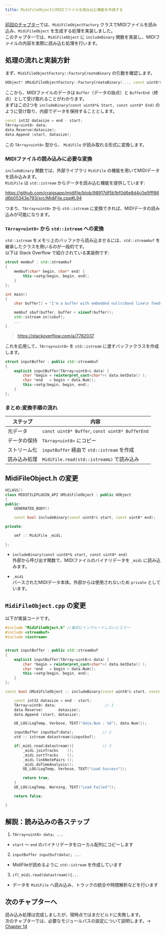 ```yaml
---
title: MidiFileObjectにMIDIファイルを読み込む機能を作成する
---
```


[前回のチャプター](./12)では、`MidiFileObjectFactory` クラスでMIDIファイルを読み込み、`MidiFileObject` を生成する処理を実装しました。  
このチャプターでは、`MidiFileObject` に `includeBinary` 関数を実装し、MIDIファイルの内容を実際に読み込む処理を行います。

## 処理の流れと実装方針

まず、`MidiFileObjectFactory::FactoryCreateBinary` の引数を確認します。

```cpp
UObject* UMidiFileObjectFactory::FactoryCreateBinary(..., const uint8*& Buffer, const uint8* BufferEnd, ...)
```

ここから、MIDIファイルのデータは `Buffer`（データの始点）と `BufferEnd`（終点）として受け取れることがわかります。  
まずはこの2つを `includeBinary(const uint8*& Start, const uint8* End)` のように受け取り、内部でデータを保持することとします。

```cpp
const int32 datasize = end - start;
TArray<uint8> data;
data.Reserve(datasize);
data.Append (start, datasize);
```

この `TArray<uint8>` 型から、 `MidiFile` が読み取れる形式に変換します。

### MIDIファイルの読み込みに必要な変換

`includeBinary` 関数では、外部ライブラリ `MidiFile` の機能を用いてMIDIデータを読み込みます。  
`MidiFile` は `std::istream` からデータを読み込む機能を提供しています:

https://github.com/craigsapp/midifile/blob/98917df5b1bf0d6e8d4c0e5fff86d6b05343e793/src/MidiFile.cpp#L94

つまり、`TArray<uint8>` から `std::istream` に変換できれば、MIDIデータの読み込みが可能になります。

### `TArray<uint8>` から `std::istream` への変換

`std::istream` をメモリ上のバッファから読み込ませるには、`std::streambuf` を継承したクラスを用いるのが一般的です。  
以下は Stack Overflow で紹介されている実装例です:


```cpp
struct membuf : std::streambuf
{
    membuf(char* begin, char* end) {
        this->setg(begin, begin, end);
    }
};

int main()
{
    char buffer[] = "I'm a buffer with embedded nulls\0and line\n feeds";

    membuf sbuf(buffer, buffer + sizeof(buffer));
    std::istream in(&sbuf);
    ...
}
```

> https://stackoverflow.com/a/7782037

これを応用して、`TArray<uint8>` を `std::istream` に渡すバッファクラスを作成します。

```cpp
struct inputBuffer : public std::streambuf
{
    explicit inputBuffer(TArray<uint8>& data) {
		char *begin = reinterpret_cast<char*>( data.GetData() );
		char *end   = begin + data.Num();
        this->setg(begin, begin, end);
    }
};
```


### まとめ:変換手順の流れ

| ステップ       | 内容                                                |
|----------------|-----------------------------------------------------|
| 元データ       | `const uint8* Buffer`, `const uint8* BufferEnd`     |
| データの保持   | `TArray<uint8>` にコピー                            |
| ストリーム化   | `inputBuffer` 経由で `std::istream` を作成          |
| 読み込み処理   | `MidiFile.read(std::istream&)` で読み込み           |

## MidiFileObject.h の変更

```cpp
UCLASS()
class MIDIFILEPLUGIN_API UMidiFileObject : public UObject
{
public:
	GENERATED_BODY()

	const bool includeBinary(const uint8*& start, const uint8* end);

private:

	smf :: MidiFile _midi;
	
};
```

- `includeBinary(const uint8*& start, const uint8* end)`  
  外部から呼び出す関数で、MIDIファイルのバイナリデータを `_midi` に読み込みます。

- `_midi`  
  パースされたMIDIデータ本体。外部からは使用されないため `private` としています。


## `MidiFileObject.cpp` の変更

以下が実装コードです。

```cpp
#include "MidiFileObject.h" //最初にインクルードしないとエラー
#include <streambuf>
#include <iostream>


struct inputBuffer : public std::streambuf
{
    explicit inputBuffer(TArray<uint8>& data) {
		char *begin = reinterpret_cast<char*>( data.GetData() );
		char *end   = begin + data.Num();
        this->setg(begin, begin, end);
    }
};

const bool UMidiFileObject :: includeBinary(const uint8*& start, const uint8* end){

	const int32 datasize = end - start;
	TArray<uint8> data;                      // 1
	data.Reserve(       datasize);
	data.Append (start, datasize);

	UE_LOG(LogTemp, Verbose, TEXT("data.Num : %d"), data.Num());

	inputBuffer inputbuf(data);             // 2
	std :: istream datastream(&inputbuf);

	if(_midi.read(datastream)){             // 3
	    _midi.joinTracks    ();
		_midi.sortTracks    ();
		_midi.linkNotePairs ();
		_midi.doTimeAnalysis();
		UE_LOG(LogTemp, Verbose, TEXT("Load Success"));

		return true;
	}
	UE_LOG(LogTemp, Warning, TEXT("Load Failed"));

	return false;

}
```

## 解説：読み込みの各ステップ

1. `TArray<uint8> data; ...`
  * `start` ～ `end` のバイナリデータをローカル配列にコピーします
2. `inputBuffer inputbuf(data); ...`
  * MidiFileが読めるように `std::istream` を作成しています
3. `if(_midi.read(datastream)){...`
  * データを `MidiFile` へ読み込み、トラックの統合や時間解析などを行います

## 次のチャプターへ

読み込み処理は完成しましたが、現時点ではまだビルドに失敗します。  
次のチャプターでは、必要なモジュールパスの設定について説明します。→ [Chapter 14](./14)
